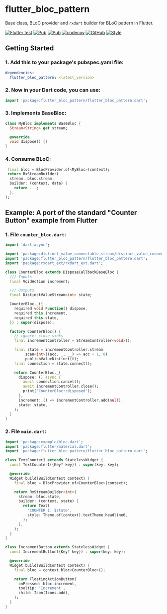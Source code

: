 # flutter_bloc_pattern

Base class, BLoC provider and `rxdart` builder for BLoC pattern in Flutter.

[![Flutter test](https://github.com/hoc081098/flutter_bloc_pattern/workflows/Flutter%20test/badge.svg)](https://github.com/hoc081098/flutter_bloc_pattern/actions)
[![Pub](https://img.shields.io/pub/v/flutter_bloc_pattern.svg)](https://pub.dev/packages/flutter_bloc_pattern)
[![Pub](https://img.shields.io/pub/v/flutter_bloc_pattern?include_prereleases)](https://pub.dev/packages/flutter_bloc_pattern)
[![codecov](https://codecov.io/gh/hoc081098/flutter_bloc_pattern/branch/master/graph/badge.svg?token=yhrC5lmOqu)](https://codecov.io/gh/hoc081098/flutter_bloc_pattern)
[![GitHub](https://img.shields.io/github/license/hoc081098/flutter_bloc_pattern?color=4EB1BA)](https://opensource.org/licenses/MIT)
[![Style](https://img.shields.io/badge/style-pedantic-40c4ff.svg)](https://github.com/dart-lang/pedantic)

## Getting Started

### 1. Add this to your package's pubspec.yaml file:

```yaml
dependencies:
  flutter_bloc_pattern: <latest_version>
```

### 2. Now in your Dart code, you can use:

```dart
import 'package:flutter_bloc_pattern/flutter_bloc_pattern.dart';
```

### 3. Implements BaseBloc:
```dart
class MyBloc implements BaseBloc {
  Stream<String> get stream;

  @override
  void dispose() {}
}
```

### 4. Consume BLoC:
```dart
 final bloc = BlocProvider.of<MyBloc>(context);
 return RxStreamBuilder(
  stream: bloc.stream,
  builder: (context, data) {
    return ...;
  },
);
```

## Example: A port of the standard "Counter Button" example from Flutter

### 1. File `counter_bloc.dart`:
```dart
import 'dart:async';

import 'package:distinct_value_connectable_stream/distinct_value_connectable_stream.dart';
import 'package:flutter_bloc_pattern/flutter_bloc_pattern.dart';
import 'package:rxdart_ext/rxdart_ext.dart';

class CounterBloc extends DisposeCallbackBaseBloc {
  /// Inputs
  final VoidAction increment;

  /// Outputs
  final DistinctValueStream<int> state;

  CounterBloc._({
    required void Function() dispose,
    required this.increment,
    required this.state,
  }) : super(dispose);

  factory CounterBloc() {
    // ignore: close_sinks
    final incrementController = StreamController<void>();

    final state = incrementController.stream
        .scan<int>((acc, _, __) => acc + 1, 0)
        .publishValueDistinct(0);
    final connection = state.connect();

    return CounterBloc._(
      dispose: () async {
        await connection.cancel();
        await incrementController.close();
        print('CounterBloc::disposed');
      },
      increment: () => incrementController.add(null),
      state: state,
    );
  }
}

```

### 2. File `main.dart`:
```dart
import 'package:example/bloc.dart';
import 'package:flutter/material.dart';
import 'package:flutter_bloc_pattern/flutter_bloc_pattern.dart';

class TextCounter1 extends StatelessWidget {
  const TextCounter1({Key? key}) : super(key: key);

  @override
  Widget build(BuildContext context) {
    final bloc = BlocProvider.of<CounterBloc>(context);

    return RxStreamBuilder<int>(
      stream: bloc.state,
      builder: (context, state) {
        return Text(
          'COUNTER 1: $state',
          style: Theme.of(context).textTheme.headline6,
        );
      },
    );
  }
}

class IncrementButton extends StatelessWidget {
  const IncrementButton({Key? key}) : super(key: key);

  @override
  Widget build(BuildContext context) {
    final bloc = context.bloc<CounterBloc>();

    return FloatingActionButton(
      onPressed: bloc.increment,
      tooltip: 'Increment',
      child: Icon(Icons.add),
    );
  }
}

```
